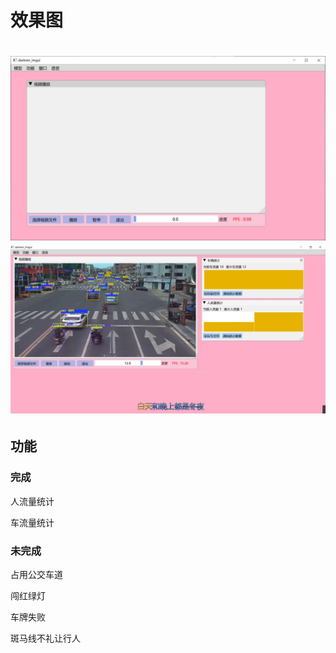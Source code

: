 
# 效果图
<h1 align="center">
	<img src="test1.jpg" alt="新版">
	<img src="test2.jpg" alt="新版">
</h1>

## 功能

### 完成

人流量统计

车流量统计

### 未完成

占用公交车道

闯红绿灯

车牌失败

斑马线不礼让行人





